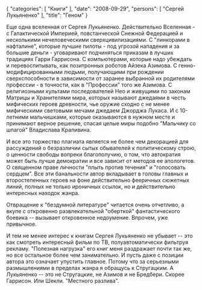 {
   "categories": [
      "Книги"
   ],
   "date": "2008-09-29",
   "persons": [
      "Сергей Лукьяненко"
   ],
   "title": "Геном"
}

Еще одна вселенная от Сергея Лукьяненко. Действительно Вселенная - с Галактической Империей, повстанческой Снежной Федерацией и несколькими нечеловеческими сверхцивилизациями. С "линкорами в нафталине", которые лучшие пилоты - под угрозой нападения и за большие деньги - уговаривают подчиняться приказам в лучших традициях Гарри Гаррисона. С компьютерами, которые надо убеждать и перевоспитывать, как позитронных роботов Айзека Азимова. С генно-модифицированными людьми, получающими при рождении сверхспособности в зависимости от заранее выбранной их родителями профессии - в точности, как в "Профессии" того же Азимова. С религиозными культами последователей Нео и живущими по законам Матрицы и Хранителями мира, которых называют джедаями в честь мифических героев древности, чье оружие сходно с не менее мифическими световыми мечами джедаем Джорджа Лукаса. И с 10-летними мальчишками, которые оказываются в нужном месте и принимают верное решение, спасая целые миры подобно "Мальчику со шпагой" Владислава Крапивина.

И все это торжество плагиата является не более чем декорацией для рассуждений о безразличии сытых обывателей к политическому строю, о ценности свободы вопреки благополучию, о том, что автократия может быть лучше демократии и все зависит от методов ее апологетов. О священном праве личности "плыть против течения" и "голосовать сердцем". Все эти банальности автор вкладывает в головы главных и второстепенных героев на фоне действительно фееричных сюжетных линий, полных не только ироничных ссылок, но и действительно интересных находок жанра.

Отвращение к "бездумной литературе" читается очень отчетливо, а вкупе с откровенно развлекательной "оберткой" фантастического боевика -- вызывает откровенное недоумение. Впрочем, уже привычное.

И тем не менее интерес к книгам Сергея Лукьяненко не убывает -- это как смотреть интересный фильм по ТВ, полуавтоматически фильтруя рекламу. "Полезная нагрузка" его книг меня раздражает почти так же, но все остальное более чем занимательно. И пусть даже с позиции автора это означает упустить главное. Потому что за серьезными размышлениями в пределах жанра я обращусь к Стругацким. А Лукьяненко -- это не Стругацкие, не Азимов и не Бредбери. Скорее Гаррисон. Или Шекли. "Местного разлива".
